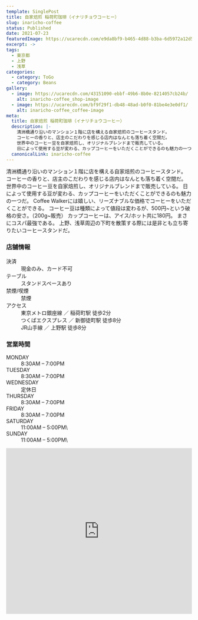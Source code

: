 ```yaml
---
template: SinglePost
title: 自家焙煎 稲荷町珈琲（イナリチョウコーヒー）
slug: inaricho-coffee
status: Published
date: 2021-07-23
featuredImage: https://ucarecdn.com/e9da8bf9-b465-4d88-b3ba-6d5972a12d5d/
excerpt: ->
tags:
  - 東京都
  - 上野
  - 浅草
categories:
  - category: ToGo
  - category: Beans
gallery:
  - image: https://ucarecdn.com/43151090-ebbf-49b6-8b0e-8214057cb24b/
    alt: inaricho-coffee_shop-image
  - image: https://ucarecdn.com/bf9f29f1-db48-48ad-b0f0-81be4e3e0df1/
    alt: inaricho-coffee_coffee-image
meta:
  title: 自家焙煎 稲荷町珈琲（イナリチョウコーヒー）
  description: |-
    清洲橋通り沿いのマンション１階に店を構える自家焙煎のコーヒースタンド。
    コーヒーの香りと、店主のこだわりを感じる店内はなんとも落ち着く空間だ。
    世界中のコーヒー豆を自家焙煎し、オリジナルブレンドまで販売している。
    日によって使用する豆が変わる、カップコーヒーをいただくことができるのも魅力の一つだ。
  canonicalLink: inaricho-coffee
---
```

清洲橋通り沿いのマンション１階に店を構える自家焙煎のコーヒースタンド。
コーヒーの香りと、店主のこだわりを感じる店内はなんとも落ち着く空間だ。
世界中のコーヒー豆を自家焙煎し、オリジナルブレンドまで販売している。
日によって使用する豆が変わる、カップコーヒーをいただくことができるのも魅力の一つだ。
Coffee Walkerには嬉しい、リーズナブルな価格でコーヒーをいただくことができる。
コーヒー豆は種類によって値段は変わるが、500円\~という破格の安さ。（200g\~販売）
カップコーヒーは、アイス/ホット共に180円。
まさにコスパ最強である。
上野、浅草周辺の下町を散策する際には是非とも立ち寄りたいコーヒースタンドだ。

### 店舗情報

<dl id="info">
<dt>決済</dt>
<dd>現金のみ、カード不可</dd>
<dt>テーブル</dt>
<dd>スタンドスペースあり</dd>
<dt>禁煙/喫煙</dt>
<dd>禁煙</dd>
<dt>アクセス</dt>
<dd>東京メトロ銀座線 ／ 稲荷町駅 徒歩2分</dd>
<dd>つくばエクスプレス ／ 新御徒町駅 徒歩8分</dd>
<dd>JR山手線 ／ 上野駅 徒歩8分</dd>
</dl>

### 営業時間

<dl id="op_h">

<dt>MONDAY</dt>
<dd>8:30AM – 7:00PM</dd>
<dt>TUESDAY</dt>
<dd>8:30AM – 7:00PM</dd>
<dt>WEDNESDAY</dt>
<dd>定休日</dd>
<dt>THURSDAY</dt>
<dd>8:30AM – 7:00PM</dd>
<dt>FRIDAY</dt>
<dd>8:30AM – 7:00PM</dd>
<dt>SATURDAY</dt>
<dd>11:00AM – 5:00PM\
</dd>
<dt>SUNDAY</dt>
<dd>11:00AM – 5:00PM\
</dd>

</dl>

<iframe src="https://www.google.com/maps/embed?pb=!1m14!1m8!1m3!1d12958.302860801725!2d139.7828856!3d35.7120572!3m2!1i1024!2i768!4f13.1!3m3!1m2!1s0x0%3A0x536a146dbfe01d1b!2z6Ieq5a6254SZ54WOIOeou-iNt-eUuuePiOeQsg!5e0!3m2!1sja!2sjp!4v1595865209671!5m2!1sja!2sjp" width="100%" height="450" frameborder="0" style="border:0;" allowfullscreen="" aria-hidden="false" tabindex="0"></iframe>


